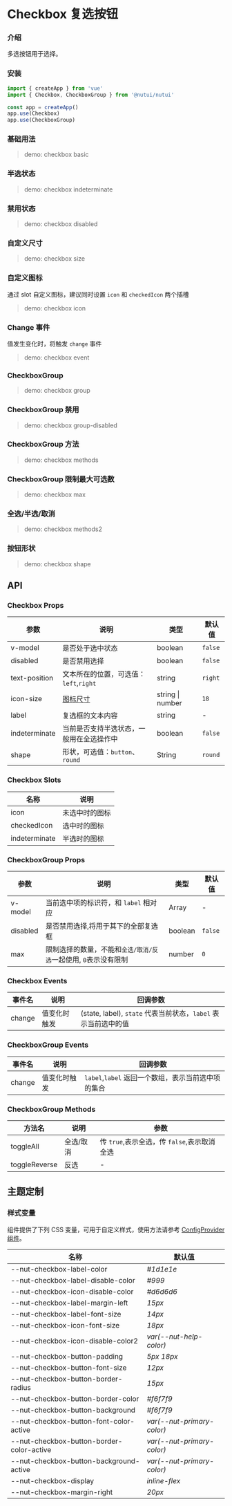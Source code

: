 # Checkbox 复选按钮

### 介绍

多选按钮用于选择。

### 安装

```js
import { createApp } from 'vue'
import { Checkbox, CheckboxGroup } from '@nutui/nutui'

const app = createApp()
app.use(Checkbox)
app.use(CheckboxGroup)
```

### 基础用法

> demo: checkbox basic

### 半选状态

> demo: checkbox indeterminate

### 禁用状态

> demo: checkbox disabled

### 自定义尺寸

> demo: checkbox size

### 自定义图标

通过 slot 自定义图标，建议同时设置 `icon` 和 `checkedIcon` 两个插槽

> demo: checkbox icon

### Change 事件

值发生变化时，将触发 `change` 事件

> demo: checkbox event

### CheckboxGroup

> demo: checkbox group

### CheckboxGroup 禁用

> demo: checkbox group-disabled

### CheckboxGroup 方法

> demo: checkbox methods

### CheckboxGroup 限制最大可选数

> demo: checkbox max

### 全选/半选/取消

> demo: checkbox methods2

### 按钮形状

> demo: checkbox shape

## API

### Checkbox Props

| 参数 | 说明 | 类型 | 默认值 |
| --- | --- | --- | --- |
| v-model | 是否处于选中状态 | boolean | `false` |
| disabled | 是否禁用选择 | boolean | `false` |
| text-position | 文本所在的位置，可选值：`left`,`right` | string | `right` |
| icon-size | [图标尺寸](#/zh-CN/component/icon) | string \| number | `18` |
| label | 复选框的文本内容 | string | - |
| indeterminate | 当前是否支持半选状态，一般用在全选操作中 | boolean | `false` |
| shape | 形状，可选值：`button`、`round` | String | `round` |

### Checkbox Slots

| 名称 | 说明 |
| --- | --- |
| icon | 未选中时的图标 |
| checkedIcon | 选中时的图标 |
| indeterminate | 半选时的图标 |

### CheckboxGroup Props

| 参数 | 说明 | 类型 | 默认值 |
| --- | --- | --- | --- |
| v-model | 当前选中项的标识符，和 `label` 相对应 | Array | - |
| disabled | 是否禁用选择,将用于其下的全部复选框 | boolean | `false` |
| max | 限制选择的数量，不能和`全选/取消/反选`一起使用, `0`表示没有限制 | number | `0` |

### Checkbox Events

| 事件名 | 说明 | 回调参数 |
| --- | --- | --- |
| change | 值变化时触发 | (state, label), `state` 代表当前状态，`label` 表示当前选中的值 |

### CheckboxGroup Events

| 事件名 | 说明 | 回调参数 |
| --- | --- | --- |
| change | 值变化时触发 | `label`,`label` 返回一个数组，表示当前选中项的集合 |

### CheckboxGroup Methods

| 方法名 | 说明 | 参数 |
| --- | --- | --- |
| toggleAll | 全选/取消 | 传 `true`,表示全选，传 `false`,表示取消全选 |
| toggleReverse | 反选 | - |

## 主题定制

### 样式变量

组件提供了下列 CSS 变量，可用于自定义样式，使用方法请参考 [ConfigProvider 组件](#/zh-CN/component/configprovider)。

| 名称 | 默认值 |
| --- | --- |
| --nut-checkbox-label-color | _#1d1e1e_ |
| --nut-checkbox-label-disable-color | _#999_ |
| --nut-checkbox-icon-disable-color | _#d6d6d6_ |
| --nut-checkbox-label-margin-left | _15px_ |
| --nut-checkbox-label-font-size | _14px_ |
| --nut-checkbox-icon-font-size | _18px_ |
| --nut-checkbox-icon-disable-color2 | _var(--nut-help-color)_ |
| --nut-checkbox-button-padding | _5px 18px_ |
| --nut-checkbox-button-font-size | _12px_ |
| --nut-checkbox-button-border-radius | _15px_ |
| --nut-checkbox-button-border-color | _#f6f7f9_ |
| --nut-checkbox-button-background | _#f6f7f9_ |
| --nut-checkbox-button-font-color-active | _var(--nut-primary-color)_ |
| --nut-checkbox-button-border-color-active | _var(--nut-primary-color)_ |
| --nut-checkbox-button-background-active | _var(--nut-primary-color)_ |
| --nut-checkbox-display | _inline-flex_ |
| --nut-checkbox-margin-right | _20px_ |
